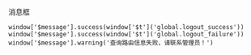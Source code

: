 <!--
 * @Author: outsider 515885633@qq.com
 * @LastEditors: outsider 515885633@qq.com
 * @FilePath: \DF-Report\doc\develop.md
 * @Description: 
 * 
 * Copyright (c) 2023 by ${git_name_email}, All Rights Reserved. 
-->

消息框
```
window['$message'].success(window['$t']('global.logout_success'))
window['$message'].success(window['$t']('global.logout_failure'))
window['$message'].warning('查询路由信息失败，请联系管理员！')
```